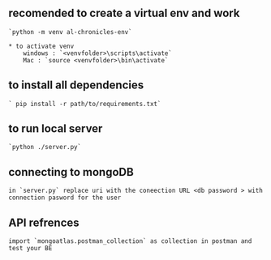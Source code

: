 ## recomended to create a virtual env and work

    `python -m venv al-chronicles-env`

    * to activate venv
        windows : `<venvfolder>\scripts\activate`
        Mac : `source <venvfolder>\bin\activate`

## to install all dependencies

    ` pip install -r path/to/requirements.txt`

## to run local server

    `python ./server.py`

## connecting to mongoDB

    in `server.py` replace uri with the coneection URL <db password > with connection pasword for the user

## API refrences

    import `mongoatlas.postman_collection` as collection in postman and test your BE
